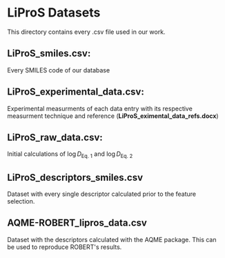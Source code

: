 # LiProS Datasets

This directory contains every .csv file used in our work.


## LiProS_smiles.csv:
Every SMILES code of our database

## LiProS_experimental_data.csv:
Experimental measurments of each data entry with its respective measurment technique and reference (**LiProS_eximental_data_refs.docx**)

## LiProS_raw_data.csv:
Initial calculations of $\log{D_{\text{Eq. 1}}}$ and $\log{D_{\text{Eq. 2}}}$


## LiProS_descriptors_smiles.csv
Dataset with every single descriptor calculated prior to the feature selection.


## AQME-ROBERT_lipros_data.csv
Dataset with the descriptors calculated with the AQME package. This can be used to reproduce ROBERT's results.
